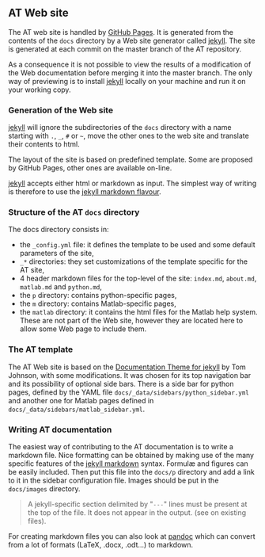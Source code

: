## AT Web site

The AT web site is handled by [GitHub Pages](https://pages.github.com).
It is generated from the contents of the `docs` directory by a Web site generator
called [jekyll](https://jekyllrb.com). The site is generated at each commit on
the master branch of the AT repository.

As a consequence it is not possible to view the results of a modification of the
Web documentation before merging it into the master branch. The only way of previewing 
is to install [jekyll](https://jekyllrb.com) locally on your machine and run it on your
working copy.

### Generation of the Web site
[jekyll](https://jekyllrb.com) will ignore the subdirectories of the `docs` directory
with a name starting with `.`, `_`, `#` or `~`, move the other ones to the web site
and translate their contents to html.

The layout of the site is based on predefined template. Some are proposed by GitHub Pages,
other ones are available on-line.

[jekyll](https://jekyllrb.com) accepts either html or markdown as input. The simplest 
way of writing is therefore to use the [jekyll markdown flavour](https://daringfireball.net/projects/markdown/syntax).

### Structure of the AT `docs` directory
The docs directory consists in:

* the `_config.yml` file: it defines the template to be used and some default
parameters of the site,
* `_*` directories: they set customizations of the template specific for the AT site,
* 4 header markdown files for the top-level of the site: `index.md`, `about.md`,
  `matlab.md` and `python.md`,
* the `p` directory: contains python-specific pages,
* the `m` directory: contains Matlab-specific pages,
* the `matlab` directory: it contains the html files for the Matlab help system.
These are not part of the Web site, however they are located here to allow some Web page
to include them.

### The AT template
The AT Web site is based on the [Documentation Theme for jekyll](https://idratherbewriting.com/documentation-theme-jekyll/)
by Tom Johnson, with some modifications. It was chosen for its top navigation bar and its possibility of
optional side bars. There is a side bar for python pages, defined by the YAML file
`docs/_data/sidebars/python_sidebar.yml` and another one for Matlab pages defined in
`docs/_data/sidebars/matlab_sidebar.yml`.

### Writing AT documentation
The easiest way of contributing to the AT documentation is to write a markdown file.
Nice formatting can be obtained by making use of the many specific features of
the [jekyll markdown](https://daringfireball.net/projects/markdown/syntax) syntax.
Formulæ and figures can be easily included. Then put this file into the `docs/p`
directory and add a link to it in the sidebar configuration file. Images should be
put in the `docs/images` directory.

> A jekyll-specific section delimited by
> "`---`" lines must be present at the top of the file. It does not appear in the output.
> (see on existing files).

For creating markdown files you can also look at [pandoc](https://pandoc.org) which
can convert from a lot of formats (LaTeX, .docx, .odt…) to markdown.